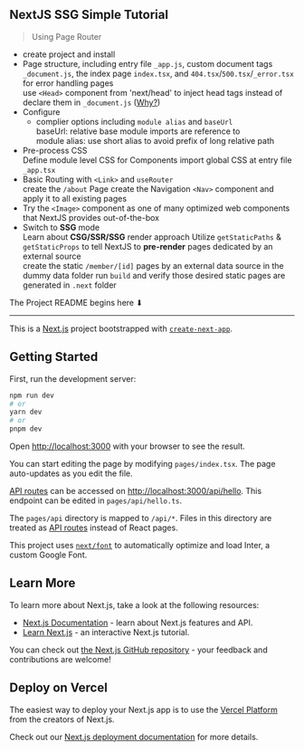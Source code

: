 ## NextJS SSG Simple Tutorial
> Using Page Router
- create project and install
- Page structure, including entry file `_app.js`, custom document tags `_document.js`, the index page `index.tsx`, and `404.tsx`/`500.tsx`/`_error.tsx` for error handling pages  
  use `<Head>` component from 'next/head' to inject head tags instead of declare them in `_document.js` ([Why?](https://nextjs.org/docs/messages/no-document-title))
- Configure
  -  complier options including `module alias` and `baseUrl`  
    baseUrl: relative base module imports are reference to  
    module alias: use short alias to avoid prefix of long relative path
- Pre-process CSS  
  Define module level CSS for Components
  import global CSS at entry file `_app.tsx`
- Basic Routing with `<Link>` and `useRouter`  
  create the `/about` Page
  create the Navigation `<Nav>` component and apply it to all existing pages
- Try the `<Image>` component as one of many optimized web components that NextJS provides out-of-the-box
- Switch to **SSG** mode  
  Learn about **CSG/SSR/SSG** render approach
  Utilize `getStaticPaths` & `getStaticProps` to tell NextJS to **pre-render** pages dedicated by an external source  
  create the static `/member/[id]` pages by an external data source in the dummy data folder
  run `build` and verify those desired static pages are generated in `.next` folder

The Project README begins here ⬇

------

This is a [Next.js](https://nextjs.org/) project bootstrapped with [`create-next-app`](https://github.com/vercel/next.js/tree/canary/packages/create-next-app).

## Getting Started

First, run the development server:

```bash
npm run dev
# or
yarn dev
# or
pnpm dev
```

Open [http://localhost:3000](http://localhost:3000) with your browser to see the result.

You can start editing the page by modifying `pages/index.tsx`. The page auto-updates as you edit the file.

[API routes](https://nextjs.org/docs/api-routes/introduction) can be accessed on [http://localhost:3000/api/hello](http://localhost:3000/api/hello). This endpoint can be edited in `pages/api/hello.ts`.

The `pages/api` directory is mapped to `/api/*`. Files in this directory are treated as [API routes](https://nextjs.org/docs/api-routes/introduction) instead of React pages.

This project uses [`next/font`](https://nextjs.org/docs/basic-features/font-optimization) to automatically optimize and load Inter, a custom Google Font.

## Learn More

To learn more about Next.js, take a look at the following resources:

- [Next.js Documentation](https://nextjs.org/docs) - learn about Next.js features and API.
- [Learn Next.js](https://nextjs.org/learn) - an interactive Next.js tutorial.

You can check out [the Next.js GitHub repository](https://github.com/vercel/next.js/) - your feedback and contributions are welcome!

## Deploy on Vercel

The easiest way to deploy your Next.js app is to use the [Vercel Platform](https://vercel.com/new?utm_medium=default-template&filter=next.js&utm_source=create-next-app&utm_campaign=create-next-app-readme) from the creators of Next.js.

Check out our [Next.js deployment documentation](https://nextjs.org/docs/deployment) for more details.
